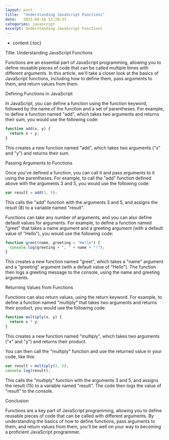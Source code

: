```yaml
---
layout: post
title:  "Understanding JavaScript Functions"
date:   2023-04-16 13:29:33
categories: javascript
excerpt: Understanding JavaScript Functions
---
```


* content
{:toc}

Title: Understanding JavaScript Functions

Functions are an essential part of JavaScript programming, allowing you to define reusable pieces of code that can be called multiple times with different arguments. In this article, we'll take a closer look at the basics of JavaScript functions, including how to define them, pass arguments to them, and return values from them.

Defining Functions in JavaScript

In JavaScript, you can define a function using the function keyword, followed by the name of the function and a set of parentheses. For example, to define a function named "add", which takes two arguments and returns their sum, you would use the following code:

```js
function add(x, y) {
  return x + y;
}
```

This creates a new function named "add", which takes two arguments ("x" and "y") and returns their sum.

Passing Arguments to Functions

Once you've defined a function, you can call it and pass arguments to it using the parentheses. For example, to call the "add" function defined above with the arguments 3 and 5, you would use the following code:

```js
var result = add(3, 5);
```

This calls the "add" function with the arguments 3 and 5, and assigns the result (8) to a variable named "result".

Functions can take any number of arguments, and you can also define default values for arguments. For example, to define a function named "greet" that takes a name argument and a greeting argument (with a default value of "Hello"), you would use the following code:

```js
function greet(name, greeting = "Hello") {
  console.log(greeting + ", " + name + "!");
}
```

This creates a new function named "greet", which takes a "name" argument and a "greeting" argument (with a default value of "Hello"). The function then logs a greeting message to the console, using the name and greeting arguments.

Returning Values from Functions

Functions can also return values, using the return keyword. For example, to define a function named "multiply" that takes two arguments and returns their product, you would use the following code:

```js
function multiply(x, y) {
  return x * y;
}
```

This creates a new function named "multiply", which takes two arguments ("x" and "y") and returns their product.

You can then call the "multiply" function and use the returned value in your code, like this:

```js
var result = multiply(3, 5);
console.log(result);
```

This calls the "multiply" function with the arguments 3 and 5, and assigns the result (15) to a variable named "result". The code then logs the value of "result" to the console.

Conclusion

Functions are a key part of JavaScript programming, allowing you to define reusable pieces of code that can be called with different arguments. By understanding the basics of how to define functions, pass arguments to them, and return values from them, you'll be well on your way to becoming a proficient JavaScript programmer.
